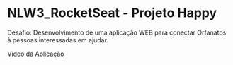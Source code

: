 NLW3_RocketSeat - Projeto Happy
=====

Desafio: Desenvolvimento de uma aplicação WEB para conectar Orfanatos à pessoas interessadas em ajudar.

[Vídeo da Aplicação](https://www.youtube.com/watch?v=HaDyd45HeJo)
